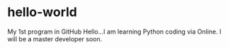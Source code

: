 # hello-world
My 1st program in GitHub
Hello...I am learning Python coding via Online. I will be a master developer soon.
